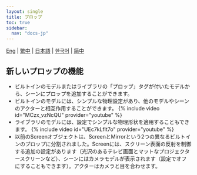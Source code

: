 ```yaml
---
layout: single
title: プロップ
toc: true
sidebar:
  nav: "docs-jp"
---
```

[Eng](/dancexr/features/props) | [繁中](/tw/dancexr/features/props) | [日本語](/jp/dancexr/features/props) | [한국어](/kr/dancexr/features/props) | [简中](/zh/dancexr/features/props)


## 新しいプロップの機能
* ビルトインのモデルまたはライブラリの「プロップ」タグが付いたモデルから、シーンにプロップを追加することができます。
* ビルトインのモデルには、シンプルな物理設定があり、他のモデルやシーンのアクターと相互作用することができます。
{% include video id="MCzx_vzNcQU" provider="youtube" %}
* ライブラリのモデルには、設定でシンプルな物理形状を適用することもできます。
{% include video id="UEc7kLflt7o" provider="youtube" %}
* 以前のScreenオブジェクトは、ScreenとMirrorという2つの異なるビルトインのプロップに分割されました。Screenには、スクリーン表面の反射を制御する追加の設定があります（光沢のあるテレビ画面とマットなプロジェクタースクリーンなど）、シーンにはカメラモデルが表示されます（設定でオフにすることもできます）。アクターはカメラと目を合わせます。
